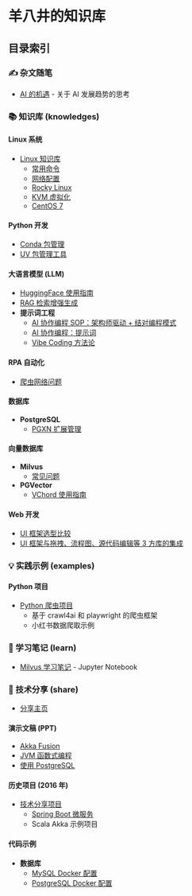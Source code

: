 # 羊八井的知识库

## 目录索引

### ✍️ 杂文随笔

- [AI 的机遇](杂文/%20AI的机遇.md) - 关于 AI 发展趋势的思考

### 📚 知识库 (knowledges)

#### Linux 系统

- [Linux 知识库](knowledges/linux/README.md)
  - [常用命令](knowledges/linux/common-commands.md)
  - [网络配置](knowledges/linux/network.md)
  - [Rocky Linux](knowledges/linux/rocky.md)
  - [KVM 虚拟化](knowledges/linux/kvm.md)
  - [CentOS 7](knowledges/linux/centos.md)

#### Python 开发

- [Conda 包管理](knowledges/python/conda.md)
- [UV 包管理工具](knowledges/python/uv.md)

#### 大语言模型 (LLM)

- [HuggingFace 使用指南](knowledges/llm/huggingface.md)
- [RAG 检索增强生成](knowledges/llm/rag.md)
- **提示词工程**
  - [AI 协作编程 SOP：架构师驱动 + 结对编程模式](knowledges/llm/prompts/AI%20协作编程%20SOP：架构师驱动%20+%20结对编程模式.md)
  - [AI 协作编程：提示词](knowledges/llm/prompts/AI%20协作编程：提示词.md)
  - [Vibe Coding 方法论](knowledges/llm/prompts/vibe-coding.md)

#### RPA 自动化

- [爬虫网络问题](knowledges/rpa/crawler/Crawl%20网络问题.md)

#### 数据库

- **PostgreSQL**
  - [PGXN 扩展管理](knowledges/database/postgresql/pgxn.md)

#### 向量数据库

- **Milvus**
  - [常见问题](knowledges/vector-db/milvus/常见问题.md)
- **PGVector**
  - [VChord 使用指南](knowledges/vector-db/pgvector/vchord.md)

#### Web 开发

- [UI 框架选型比较](knowledges/web/UI框架选型比较.md)
- [UI 框架与拖拽、流程图、源代码编辑等 3 方库的集成](knowledges/web/UI框架与拖拽、流程图、源代码编辑等3方库的集成.md)

### 💡 实践示例 (examples)

#### Python 项目

- [Python 爬虫项目](examples/python/README.md)
  - 基于 crawl4ai 和 playwright 的爬虫框架
  - 小红书数据爬取示例

### 📖 学习笔记 (learn)

- [Milvus 学习笔记](learn/notebooks/learn-milvus.ipynb) - Jupyter Notebook

### 🎯 技术分享 (share)

- [分享主页](share/README.md)

#### 演示文稿 (PPT)

- [Akka Fusion](share/ppts/akka-fusion.md)
- [JVM 函数式编程](share/ppts/jvm-functional-programming.md)
- [使用 PostgreSQL](share/ppts/postgres.md)

#### 历史项目 (2016 年)

- [技术分享项目](share/2016/README.md)
  - [Spring Boot 微服务](share/2016/share2016-springboot/README.md)
  - Scala Akka 示例项目

#### 代码示例

- **数据库**
  - [MySQL Docker 配置](share/codes/mysql/)
  - [PostgreSQL Docker 配置](share/codes/postgres/)
